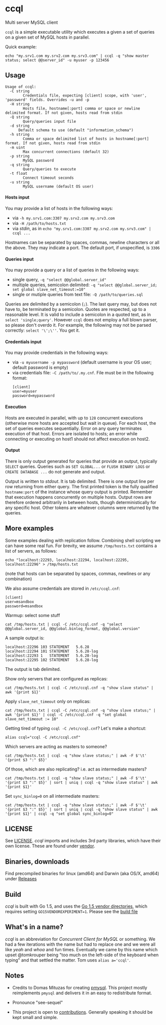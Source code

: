 # ccql
Multi server MySQL client

`ccql` is a simple executable utility which executes a given a set of queries on a given set of MySQL hosts
 in parallel.

Quick example:
```
echo "my.srv1.com my.srv2.com my.srv3.com" | ccql -q "show master status; select @@server_id" -u myuser -p 123456
```

## Usage

```
Usage of ccql:
  -C string
        Credentials file, expecting [client] scope, with 'user', 'password' fields. Overrides -u and -p
  -H string
    	Hosts file, hostname[:port] comma or space or newline delimited format. If not given, hosts read from stdin
  -Q string
    	Query/queries input file
  -d string
      Default schema to use (default "information_schema")
  -h string
    	Comma or space delimited list of hosts in hostname[:port] format. If not given, hosts read from stdin
  -m uint
    	Max concurrent connections (default 32)
  -p string
    	MySQL password
  -q string
    	Query/queries to execute
  -t float
    	Connect timeout seconds
  -u string
    	MySQL username (default OS user)
```

#### Hosts input

You may provide a list of hosts in the following ways:
- via `-h my.srv1.com:3307 my.srv2.com my.srv3.com`
- via `-H /path/to/hosts.txt`
- via _stdin_, as in `echo "my.srv1.com:3307 my.srv2.com my.srv3.com" | ccql ...`

Hostnames can be separated by spaces, commas, newline characters or all the above.
They may indicate a port. The default port, if unspecified, is `3306`

#### Queries input

You may provide a query or a list of queries in the following ways:
- single query, `-q "select @@global.server_id"`
- multiple queries, semicolon delimited: `-q "select @@global.server_id; set global slave_net_timeout:=10"`
- single or mutiple queries from text file: `-Q /path/to/queries.sql`

Queries are delimited by a semicolon (`;`). The last query may, but does not have to, be terminated by a semicolon.
Quotes are respected, up to a reasonable level. It is valid to include a semicolon in a quoted text, as in `select 'single;query'`. However `ccql` does not employ a full blown parser, so please don't overdo it. For example, the following may not be parsed correctly: `select '\';\''`. You get it.

#### Credentials input

You may provide credentials in the following ways:
- via `-u myusername -p mypassword` (default username is your OS user; default password is empty)
- via credentials file: `-C /path/to/.my.cnf`. File must be in the following format:
  ```
  [client]
  user=myuser
  password=mypassword
  ```

#### Execution

Hosts are executed in parallel, with up to `128` concurrent executions (otherwise more hosts are accepted but wait in queue).
For each host, the set of queries executes sequentially. Error on any query terminates execution of that host.
Errors are isolated to hosts; an error while connecting or executing on host1 should not affect execution on host2.

#### Output

There is only output generated for queries that provide an output, typically `SELECT` queries. Queries such as
`SET GLOBAL...` or `FLUSH BINARY LOGS` or `CREATE DATABASE ...` do not generate and output.

Output is written to _stdout_. It is tab delimited. There is one output line per row returning from either query.
The first printed token is the fully qualified `hostname:port` of the instance whose query output is printed.
Remember that execution happens concurrently on multiple hosts. Output rows are therefore ordered arbitrarily
in between hosts, though deterministically for any specific host.
Other tokens are whatever columns were returned by the queries.

## More examples

Some examples dealing with replication follow. Combining shell scripting we can have some real fun.
For brevity, we assume `/tmp/hosts.txt` contains a list of servers, as follows:
```
echo "localhost:22293, localhost:22294, localhost:22295, localhost:22296" > /tmp/hosts.txt
```
(note that hosts can be separated by spaces, commas, newlines or any combination)

We also assume credentials are stored in `/etc/ccql.cnf`:
```
[client]
user=msandbox
password=msandbox
```

Warmup: select some stuff
```
cat /tmp/hosts.txt | ccql -C /etc/ccql.cnf -q "select @@global.server_id, @@global.binlog_format, @@global.version"
```
A sample output is:
```
localhost:22296	103	STATEMENT	5.6.28
localhost:22294	101	STATEMENT	5.6.28-log
localhost:22293	1	STATEMENT	5.6.28-log
localhost:22295	102	STATEMENT	5.6.28-log
```
The output is tab delimited.

Show only servers that are configured as replicas:
```
cat /tmp/hosts.txt | ccql -C /etc/ccql.cnf -q "show slave status" | awk '{print $1}'
```
Apply `slave_net_timeout` only on replicas:
```
cat /tmp/hosts.txt | ccql -C /etc/ccql.cnf -q "show slave status;" | awk '{print $1}' | ccql -C /etc/ccql.cnf -q "set global slave_net_timeout := 10"
```

Getting tired of typing `ccql -C /etc/ccql.cnf`? Let's make a shortcut:
```
alias ccql="ccql -C /etc/ccql.cnf"
```

Which servers are acting as masters to someone?
```
cat /tmp/hosts.txt | ccql -q "show slave status;" | awk -F $'\t' '{print $3 ":" $5}'
```

Of those, which are also replicating? i.e. act as intermediate masters?
```
cat /tmp/hosts.txt | ccql -q "show slave status;" | awk -F $'\t' '{print $3 ":" $5}' | sort | uniq | ccql -q "show slave status" | awk '{print $1}'
```

Set `sync_binlog=0` on all intermediate masters:
```
cat /tmp/hosts.txt | ccql -q "show slave status;" | awk -F $'\t' '{print $3 ":" $5}' | sort | uniq | ccql -q "show slave status" | awk '{print $1}' | ccql -q "set global sync_binlog=0"
```

## LICENSE

See [LICENSE](LICENSE). _ccql_ imports and includes 3rd party libraries, which have their own license. These are found under [vendor](vendor).

## Binaries, downloads

Find precompiled binaries for linux (amd64) and Darwin (aka OS/X, amd64) under [Releases](https://github.com/github/ccql/releases)

## Build

_ccql_ is built with Go 1.5, and uses the [Go 1.5 vendor directories](https://golang.org/cmd/go/#hdr-Vendor_Directories), which requires setting `GO15VENDOREXPERIMENT=1`.
Please see the [build file](build.sh)

## What's in a name?

_ccql_ is an abbreviation for _Concurrent Client for MySQL_ or something. We had a few iterations with the name
but had to replace one and we were all like _yeah_ and _whoa_ and fun times. Eventually we came by this name
which upset @tomkrouper being "too much on the left-side of the keyboard when typing" and that settled the matter.
Tom uses `alias a='ccql'`.

## Notes

- Credits to Domas Mituzas for creating [pmysql](http://dom.as/2010/08/12/pmysql-multi-server-mysql-client/).
This project mostly reimplements `pmysql` and delivers it in an easy to redistribute format.

- Pronounce "see-sequel"

- This project is open to [contributions](CONTRIBUTING.md). Generally speaking it should be kept small
and simple.
